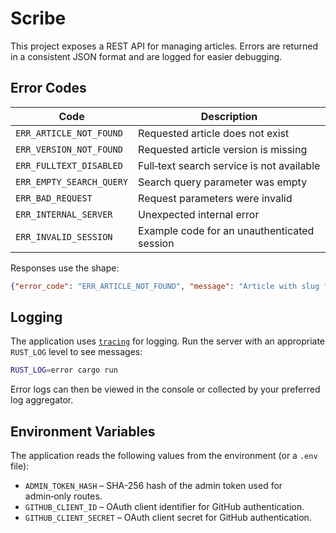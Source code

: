 # Scribe

This project exposes a REST API for managing articles. Errors are returned in a
consistent JSON format and are logged for easier debugging.

## Error Codes

| Code | Description |
| --- | --- |
| `ERR_ARTICLE_NOT_FOUND` | Requested article does not exist |
| `ERR_VERSION_NOT_FOUND` | Requested article version is missing |
| `ERR_FULLTEXT_DISABLED` | Full‑text search service is not available |
| `ERR_EMPTY_SEARCH_QUERY` | Search query parameter was empty |
| `ERR_BAD_REQUEST` | Request parameters were invalid |
| `ERR_INTERNAL_SERVER` | Unexpected internal error |
| `ERR_INVALID_SESSION` | Example code for an unauthenticated session |

Responses use the shape:

```json
{"error_code": "ERR_ARTICLE_NOT_FOUND", "message": "Article with slug foo not found"}
```

## Logging

The application uses [`tracing`](https://crates.io/crates/tracing) for logging.
Run the server with an appropriate `RUST_LOG` level to see messages:

```bash
RUST_LOG=error cargo run
```

Error logs can then be viewed in the console or collected by your preferred log
aggregator.

## Environment Variables

The application reads the following values from the environment (or a `.env` file):

- `ADMIN_TOKEN_HASH` – SHA-256 hash of the admin token used for admin‑only routes.
- `GITHUB_CLIENT_ID` – OAuth client identifier for GitHub authentication.
- `GITHUB_CLIENT_SECRET` – OAuth client secret for GitHub authentication.

